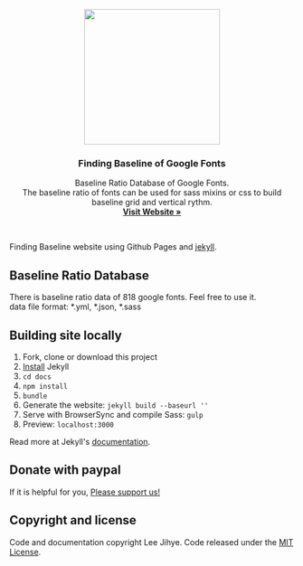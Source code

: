 <p align="center">
  <a href="https://designmeme.github.io/finding-baseline/">
    <img src="https://designmeme.github.io/finding-baseline/assets/image/brand/logo.jpg" width="240" height="240">
  </a>

  <h3 align="center">Finding Baseline of Google Fonts</h3>

  <p align="center">
    Baseline Ratio Database of Google Fonts.
    <br>
    The baseline ratio of fonts can be used for sass mixins or css to build baseline grid and vertical rythm.
    <br>
    <a href="https://designmeme.github.io/finding-baseline/"><strong>Visit Website &raquo;</strong></a>
  </p>
</p>

<br>

Finding Baseline website using Github Pages and [jekyll][].

## Baseline Ratio Database
There is baseline ratio data of 818 google fonts. Feel free to use it.  
data file format: *.yml, *.json, *.sass

## Building site locally
1. Fork, clone or download this project
1. [Install][] Jekyll
1. `cd docs`
1. `npm install`
1. `bundle`
1. Generate the website: `jekyll build --baseurl ''`
1. Serve with BrowserSync and compile Sass: `gulp`
1. Preview: `localhost:3000`

Read more at Jekyll's [documentation][].

## Donate with paypal
If it is helpful for you, [Please support us!][paypal]

## Copyright and license

Code and documentation copyright Lee Jihye. Code released under the [MIT License](LICENSE).

[jekyll]: http://jekyllrb.com/
[install]: https://jekyllrb.com/docs/installation/
[documentation]: https://jekyllrb.com/docs/home/
[paypal]: https://www.paypal.com/cgi-bin/webscr?cmd=_donations&business=AKTGBZD4YZWGG&lc=GA&item_name=designmeme&currency_code=USD&bn=PP%2dDonationsBF%3abtn_donateCC_LG%2egif%3aNonHosted
